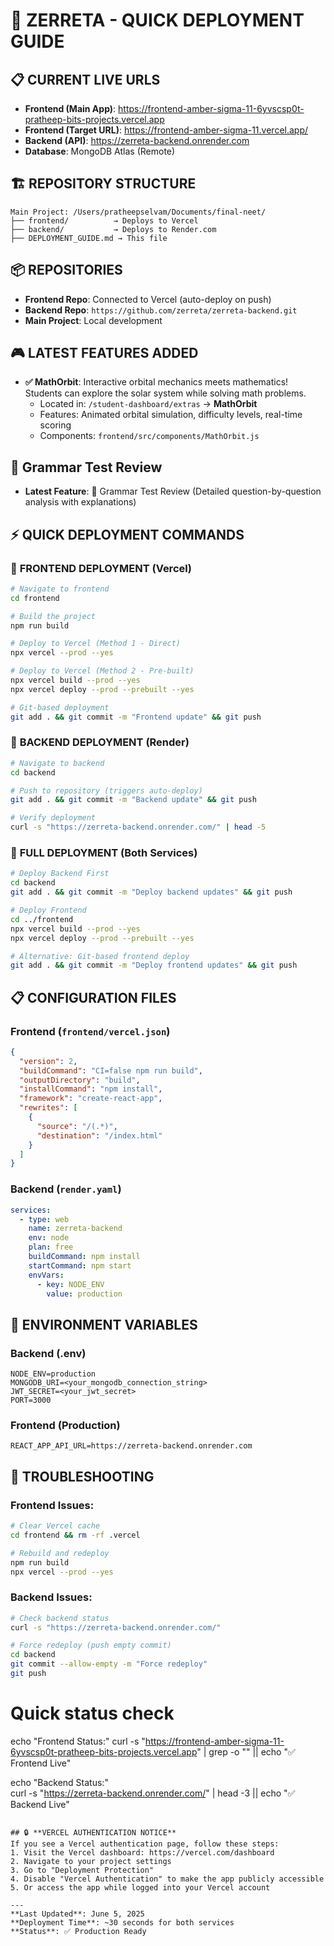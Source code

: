 # 🚀 ZERRETA - QUICK DEPLOYMENT GUIDE

## 📋 **CURRENT LIVE URLS**
- **Frontend (Main App)**: https://frontend-amber-sigma-11-6yvscsp0t-pratheep-bits-projects.vercel.app
- **Frontend (Target URL)**: https://frontend-amber-sigma-11.vercel.app/ 
- **Backend (API)**: https://zerreta-backend.onrender.com
- **Database**: MongoDB Atlas (Remote)

## 🏗️ **REPOSITORY STRUCTURE**
```
Main Project: /Users/pratheepselvam/Documents/final-neet/
├── frontend/          → Deploys to Vercel
├── backend/           → Deploys to Render.com
├── DEPLOYMENT_GUIDE.md → This file
```

## 📦 **REPOSITORIES**
- **Frontend Repo**: Connected to Vercel (auto-deploy on push)
- **Backend Repo**: `https://github.com/zerreta/zerreta-backend.git`
- **Main Project**: Local development

## 🎮 **LATEST FEATURES ADDED**
- **✅ MathOrbit**: Interactive orbital mechanics meets mathematics! Students can explore the solar system while solving math problems.
  - Located in: `/student-dashboard/extras` → **MathOrbit**
  - Features: Animated orbital simulation, difficulty levels, real-time scoring
  - Components: `frontend/src/components/MathOrbit.js`

## 📝 **Grammar Test Review**
- **Latest Feature**: 📝 Grammar Test Review (Detailed question-by-question analysis with explanations)

## ⚡ **QUICK DEPLOYMENT COMMANDS**

### 🎯 **FRONTEND DEPLOYMENT (Vercel)**
```bash
# Navigate to frontend
cd frontend

# Build the project
npm run build

# Deploy to Vercel (Method 1 - Direct)
npx vercel --prod --yes

# Deploy to Vercel (Method 2 - Pre-built)
npx vercel build --prod --yes
npx vercel deploy --prod --prebuilt --yes

# Git-based deployment
git add . && git commit -m "Frontend update" && git push
```

### 🔧 **BACKEND DEPLOYMENT (Render)**
```bash
# Navigate to backend
cd backend

# Push to repository (triggers auto-deploy)
git add . && git commit -m "Backend update" && git push

# Verify deployment
curl -s "https://zerreta-backend.onrender.com/" | head -5
```

### 🚀 **FULL DEPLOYMENT (Both Services)**
```bash
# Deploy Backend First
cd backend
git add . && git commit -m "Deploy backend updates" && git push

# Deploy Frontend
cd ../frontend
npx vercel build --prod --yes
npx vercel deploy --prod --prebuilt --yes

# Alternative: Git-based frontend deploy
git add . && git commit -m "Deploy frontend updates" && git push
```

## 📋 **CONFIGURATION FILES**

### Frontend (`frontend/vercel.json`)
```json
{
  "version": 2,
  "buildCommand": "CI=false npm run build",
  "outputDirectory": "build",
  "installCommand": "npm install",
  "framework": "create-react-app",
  "rewrites": [
    {
      "source": "/(.*)",
      "destination": "/index.html"
    }
  ]
}
```

### Backend (`render.yaml`)
```yaml
services:
  - type: web
    name: zerreta-backend
    env: node
    plan: free
    buildCommand: npm install
    startCommand: npm start
    envVars:
      - key: NODE_ENV
        value: production
```

## 🔧 **ENVIRONMENT VARIABLES**

### Backend (.env)
```
NODE_ENV=production
MONGODB_URI=<your_mongodb_connection_string>
JWT_SECRET=<your_jwt_secret>
PORT=3000
```

### Frontend (Production)
```
REACT_APP_API_URL=https://zerreta-backend.onrender.com
```

## 🚨 **TROUBLESHOOTING**

### Frontend Issues:
```bash
# Clear Vercel cache
cd frontend && rm -rf .vercel

# Rebuild and redeploy
npm run build
npx vercel --prod --yes
```

### Backend Issues:
```bash
# Check backend status
curl -s "https://zerreta-backend.onrender.com/"

# Force redeploy (push empty commit)
cd backend
git commit --allow-empty -m "Force redeploy"
git push
```

# Quick status check
echo "Frontend Status:"
curl -s "https://frontend-amber-sigma-11-6yvscsp0t-pratheep-bits-projects.vercel.app" | grep -o "<title>.*</title>" || echo "✅ Frontend Live"

echo "Backend Status:"  
curl -s "https://zerreta-backend.onrender.com/" | head -3 || echo "✅ Backend Live"
```

## 🔒 **VERCEL AUTHENTICATION NOTICE**
If you see a Vercel authentication page, follow these steps:
1. Visit the Vercel dashboard: https://vercel.com/dashboard
2. Navigate to your project settings
3. Go to "Deployment Protection" 
4. Disable "Vercel Authentication" to make the app publicly accessible
5. Or access the app while logged into your Vercel account

---
**Last Updated**: June 5, 2025
**Deployment Time**: ~30 seconds for both services
**Status**: ✅ Production Ready